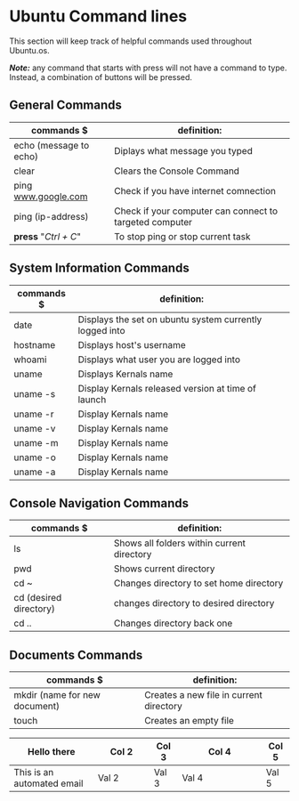 # Ubuntu Command lines

This section will keep track of helpful commands used throughout Ubuntu.os.

***Note:*** any command that starts with press will not have a command to type. Instead, a combination of buttons will be pressed.
 
 ## General Commands

|                commands  $                   |                           definition:                              |
|----------------------------------------------|--------------------------------------------------------------------|
|  echo (message to echo)                      |    Diplays what message you typed                                  |
|  clear                                       |    Clears the Console Command                                      |
|  ping www.google.com                         |    Check if you have internet comnection                           |
|  ping (ip-address)                           |    Check if your computer can connect to targeted computer         |
|  **press** "*Ctrl + C*"                      |    To stop ping or stop current task                               |

## System Information Commands

|                commands  $                   |                           definition:                              |
|----------------------------------------------|--------------------------------------------------------------------|
|  date                                        |    Displays the set on ubuntu system currently logged into                            |
|  hostname                                    |    Displays host's username                                        |
|  whoami                                      |    Displays what user you are logged into                          |
|  uname                                       |    Displays Kernals name                                           |
|  uname -s                                    |    Display  Kernals released version at time of launch             |
|  uname -r                                    |    Display  Kernals name                                           |
|  uname -v                                    |    Display  Kernals name                                           |
|  uname -m                                    |    Display  Kernals name                                           |
|  uname -o                                    |    Display  Kernals name                                           |
|  uname -a                                    |    Display  Kernals name                                           |

## Console Navigation Commands
|                commands  $                   |                           definition:                              |
|----------------------------------------------|--------------------------------------------------------------------|
|  ls                                          |    Shows all folders within current directory                      |
|  pwd                                         |    Shows current directory                                         |         
|  cd ~                                        |    Changes directory to set home directory                         |
|  cd (desired directory)                      |    changes directory to desired directory                          |
|  cd ..                                       |    Changes directory back one                                      |

## Documents Commands
|                commands  $                   |                           definition:                              |
|----------------------------------------------|--------------------------------------------------------------------|
|  mkdir (name for new document)               |    Creates a new file in current directory                         |
|  touch                                       |    Creates an empty file                                           |




<table class="span12">
  <thead>
    <tr>
      <th style="width: 30%">Hello there</th>
      <th style="width: 20%">Col 2</th>
      <th style="width: 10%">Col 3</th>
      <th style="width: 30%">Col 4</th>
      <th style="width: 10%">Col 5</th>
    </tr>
  </thead>
  <tbody>
    <tr>
      <td>This is an automated email</th>
      <td>Val 2</th>
      <td>Val 3</th>
      <td>Val 4</th>
      <td>Val 5</th>
    </tr>
  </tbody>
</table>
